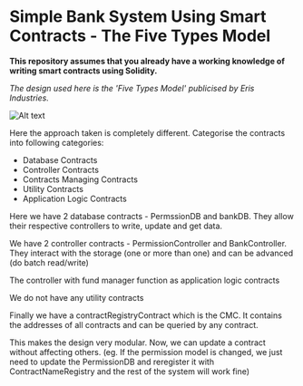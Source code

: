 # Simple Bank System Using Smart Contracts - The Five Types Model

**This repository assumes that you already have a working knowledge of writing smart contracts using Solidity.** 

*The design used here is the 'Five Types Model' publicised by Eris Industries.*

![Alt text](https://github.com/harshpokharna/The-5-Types-Model-Simple-Bank-System-Solidity/blob/master/res/application_flow.png "Application Flow")

Here the approach taken is completely different. Categorise the contracts into following categories:
- Database Contracts
- Controller Contracts
- Contracts Managing Contracts
- Utility Contracts
- Application Logic Contracts

Here we have 2 database contracts - PermssionDB and bankDB. They allow their respective controllers to write, update and get data.

We have 2 controller contracts - PermissionController and BankController. They interact with the storage (one or more than one) and can be advanced (do batch read/write)

The controller with fund manager function as application logic contracts

We do not have any utility contracts

Finally we have a contractRegistryContract which is the CMC. It contains the addresses of all contracts and can be queried by any contract.

This makes the design very modular. Now, we can update a contract without affecting others. (eg. If the permission model is changed, we just need to update the PermissionDB and reregister it with ContractNameRegistry and the rest of the system will work fine)

